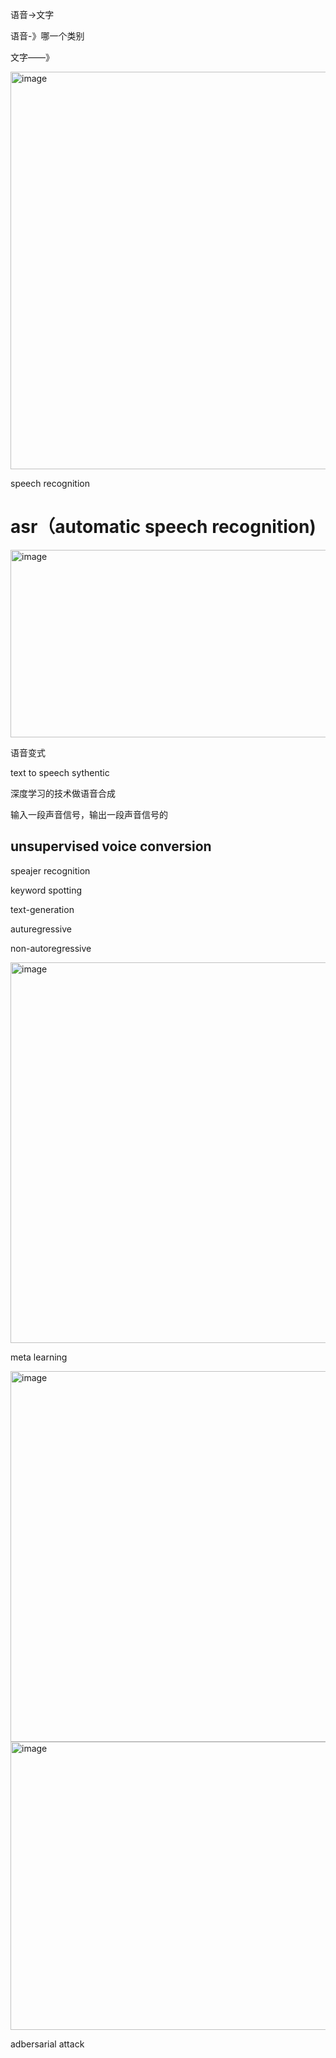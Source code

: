 语音->文字

语音-》哪一个类别

文字——》

<img width="882" height="636" alt="image" src="https://github.com/user-attachments/assets/ce33b0c5-4bbf-4cec-876c-ee14e79c557f" />

speech recognition
# asr（automatic speech recognition)


<img width="890" height="300" alt="image" src="https://github.com/user-attachments/assets/3cfced51-6aab-4e7e-a6a4-0b6d544d3113" />

语音变式

text to speech sythentic

深度学习的技术做语音合成

输入一段声音信号，输出一段声音信号的
## unsupervised voice conversion

speajer recognition

keyword spotting

text-generation

auturegressive

non-autoregressive

<img width="870" height="609" alt="image" src="https://github.com/user-attachments/assets/e51b3264-7e76-40f1-a6e0-5fe39e225b38" />


meta learning

<img width="870" height="593" alt="image" src="https://github.com/user-attachments/assets/a35c64e1-d037-4d97-b52a-469342bf7228" />

<img width="846" height="461" alt="image" src="https://github.com/user-attachments/assets/a6236434-f257-4869-a31c-c072042eb8ec" />

adbersarial attack















